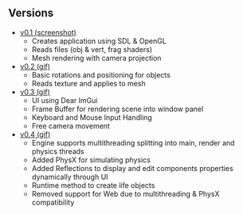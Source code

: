 ## Versions
- [v0.1 (screenshot)](<img src="screenshots/engine_v3.gif" width="700">)
  - Creates application using SDL & OpenGL
  - Reads files (obj & vert, frag shaders)
  - Mesh rendering with camera projection
- [v0.2 (gif)](<img src="screenshots/engine_v3.gif" width="700">)
  - Basic rotations and positioning for objects
  - Reads texture and applies to mesh
- [v0.3 (gif)](<img src="screenshots/engine_v3.gif" width="700">)
  - UI using Dear ImGui
  - Frame Buffer for rendering scene into window panel
  - Keyboard and Mouse Input Handling
  - Free camera movement
- [v0.4 (gif)](<img src="screenshots/engine_v3.gif" width="700">)
  - Engine supports multithreading splitting into main, render and physics threads
  - Added PhysX for simulating physics
  - Added Reflections to display and edit components properties dynamically through UI
  - Runtime method to create life objects
  - Removed support for Web due to multithreading & PhysX compatibility
